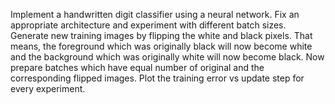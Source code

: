 Implement a handwritten digit classifier using a neural network.
Fix an appropriate architecture and experiment with different batch sizes.
Generate new training images by flipping the white and black pixels. That means, the foreground which was originally black will now become white and the background which was originally white will now become black.
Now prepare batches which have equal number of original and the corresponding flipped images.
Plot the training error vs update step for every experiment.
